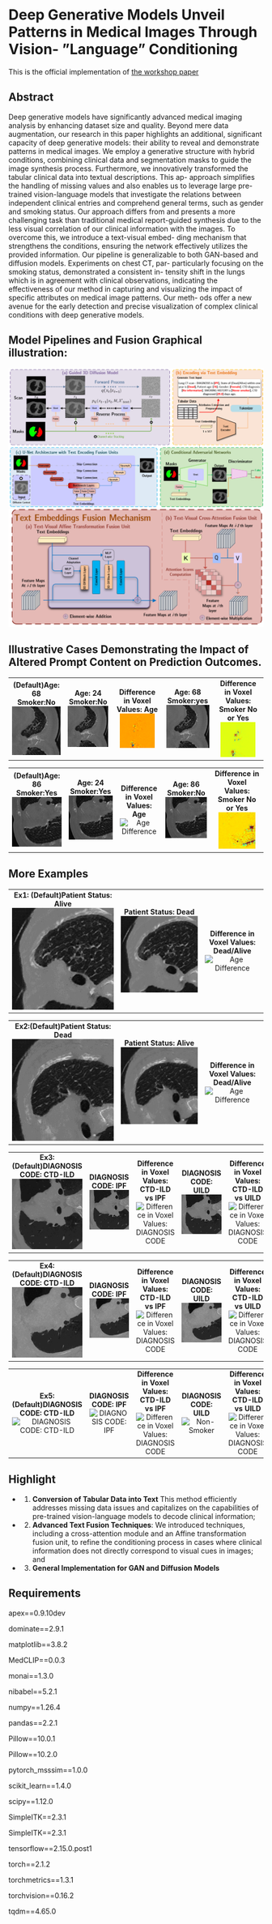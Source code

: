 # Deep Generative Models Unveil Patterns in Medical Images Through Vision- ”Language” Conditioning

This is the official implementation of [the workshop paper](https://arxiv.org/abs/2410.13823)


## Abstract 

Deep generative models have significantly advanced medical
imaging analysis by enhancing dataset size and quality. Beyond mere
data augmentation, our research in this paper highlights an additional,
significant capacity of deep generative models: their ability to reveal and
demonstrate patterns in medical images. We employ a generative structure
with hybrid conditions, combining clinical data and segmentation
masks to guide the image synthesis process. Furthermore, we innovatively
transformed the tabular clinical data into textual descriptions. This ap-
approach simplifies the handling of missing values and also enables us to
leverage large pre-trained vision-language models that investigate the
relations between independent clinical entries and comprehend general
terms, such as gender and smoking status. Our approach differs from and
presents a more challenging task than traditional medical report-guided
synthesis due to the less visual correlation of our clinical information
with the images. To overcome this, we introduce a text-visual embed-
ding mechanism that strengthens the conditions, ensuring the network
effectively utilizes the provided information. Our pipeline is generalizable
to both GAN-based and diffusion models. Experiments on chest CT, par-
particularly focusing on the smoking status, demonstrated a consistent in-
tensity shift in the lungs which is in agreement with clinical observations,
indicating the effectiveness of our method in capturing and visualizing
the impact of specific attributes on medical image patterns. Our meth-
ods offer a new avenue for the early detection and precise visualization
of complex clinical conditions with deep generative models. 
 

## Model Pipelines and Fusion Graphical illustration:
![Overview of Method Pipeline1](./scr_README/methodver6.png)
![Overview of Method Pipeline2](./scr_README/fusionmethodsver6.png)


##  Illustrative Cases Demonstrating the Impact of Altered Prompt Content on Prediction Outcomes.


<table>
  <tr>
    <td align="center">
      <strong>(Default)Age: 68 Smoker:No</strong><br>
      <img src="scr_README/readme_scr_gif/95__age_68_AIIB23_95_2th_crop_output.gif" alt="(Default)Age: 86 Smoker:Yes" width="100%">
    </td>
    <td align="center">
      <strong>Age: 24 Smoker:No</strong><br>
      <img src="scr_README/readme_scr_gif/95__age_24_AIIB23_95_2th_crop_output.gif" alt="Input Mask" width="100%">
    </td>
    <td align="center">
      <strong>Difference in Voxel Values: Age</strong><br>
      <img src="scr_README/readme_scr_gif/95_2th_crop_age_diff.gif" alt="Age Difference" width="80%">
    </td>
    <td align="center">
      <strong>Age: 68 Smoker:yes</strong><br>
      <img src="scr_README/readme_scr_gif/95__smoker_yes_AIIB23_95_2th_crop_output.gif" alt="Non-Smoker" width="100%">
    </td>
    <td align="center">
      <strong>Difference in Voxel Values: Smoker No or Yes</strong><br>
      <img src="scr_README/readme_scr_gif/95_2th_crop_smoker_diff.gif" alt="Smoker Difference" width="80%">
    </td>
  </tr>
</table>

<table>
  <tr>
    <td align="center">
      <strong>(Default)Age: 86 Smoker:Yes</strong><br>
      <img src="scr_README/readme_scr_gif/150__age_86_AIIB23_150_0th_crop_output.gif" alt="(Default)Age: 86 Smoker:Yes" width="100%">
    </td>
    <td align="center">
      <strong>Age: 24 Smoker:Yes</strong><br>
      <img src="scr_README/readme_scr_gif/150__age_24_AIIB23_150_0th_crop_output.gif" alt="Input Mask" width="100%">
    </td>
    <td align="center">
      <strong>Difference in Voxel Values: Age</strong><br>
      <img src="scr_README/readme_scr_gif/150_0th_crop_age_diff.gif" alt="Age Difference" width="80%">
    </td>
    <td align="center">
      <strong>Age: 86 Smoker:No</strong><br>
      <img src="scr_README/readme_scr_gif/150__smoker_no_AIIB23_150_0th_crop_output.gif" alt="Non-Smoker" width="100%">
    </td>
    <td align="center">
      <strong>Difference in Voxel Values: Smoker No or Yes</strong><br>
      <img src="scr_README/readme_scr_gif/150_0th_crop_smoker_diff.gif" alt="Smoker Difference" width="80%">
    </td>
  </tr>
</table>


## More Examples

<table>
  <tr>
    <td align="center">
      <strong>Ex1: (Default)Patient Status: Alive</strong><br>
      <img src="scr_README/more examples/mortality/95_Alive+Dead_Alive_6_image.gif" alt="(Default)Patient Status: Alive" width="100%">
    </td>
    <td align="center">
      <strong>Patient Status: Dead</strong><br>
      <img src="scr_README/more examples/mortality/95_Dead+Dead_Alive_6_image.gif" alt="Input Mask" width="100%">
    </td>
    <td align="center">
      <strong>Difference in Voxel Values: Dead/Alive</strong><br>
      <img src="scr_README/more examples/mortality/95_Alive_vs_Dead_6_diff.gif" alt="Age Difference" width="80%">
    </td>
  </tr>
</table>

<table>
  <tr>
    <td align="center">
      <strong>Ex2:(Default)Patient Status: Dead</strong><br>
      <img src="scr_README/more examples/mortality/150_Dead+Dead_Alive_5_image.gif" alt="Non-Smoker" width="100%">
    </td>
    <td align="center">
      <strong>Patient Status: Alive</strong><br>
      <img src="scr_README/more examples/mortality/150_Alive+Dead_Alive_5_image.gif" alt="Non-Smoker" width="100%">
    </td> 
    <td align="center">
      <strong>Difference in Voxel Values: Dead/Alive</strong><br>
      <img src="scr_README/more examples/mortality/150_Alive_vs_Dead_5_diff.gif" alt="Age Difference" width="80%">
    </td> 
  </tr>
</table>

<table>
  <tr>
    <td align="center">
      <strong>Ex3:(Default)DIAGNOSIS CODE: CTD-ILD</strong><br>
      <img src="scr_README/more examples/conditions/96_CTD-ILD_image.gif" alt="DIAGNOSIS CODE: CTD-ILD" width="100%">
    </td>
    <td align="center">
      <strong>DIAGNOSIS CODE: IPF</strong><br>
      <img src="scr_README/more examples/conditions/96_IPF_image.gif" alt="DIAGNOSIS CODE: IPF" width="100%">
    </td> 
    <td align="center">
      <strong>Difference in Voxel Values: CTD-ILD vs IPF</strong><br>
      <img src="scr_README/more examples/conditions/96__CTD-ILD_vs_IPF_diff.gif" alt="Difference in Voxel Values: DIAGNOSIS CODE" width="80%">
    </td> 
        <td align="center">
      <strong>DIAGNOSIS CODE: UILD</strong><br>
      <img src="scr_README/more examples/conditions/96_UILD_image.gif" alt="Non-Smoker" width="100%">
    </td> 
    <td align="center">
      <strong>Difference in Voxel Values: CTD-ILD vs UILD </strong><br>
      <img src="scr_README/more examples/conditions/96__CTD-ILD_vs_UILD_diff.gif" alt="Difference in Voxel Values: DIAGNOSIS CODE" width="80%">
    </td> 
    <td align="center">
      <strong>Difference in Voxel Values: IPF vs UILD </strong><br>
      <img src="scr_README/more examples/conditions/96_IPF_vs_UILD_diff.gif" alt="Difference in Voxel Values: DIAGNOSIS CODE" width="80%">
    </td> 
  </tr>
</table>

<table>
  <tr>
    <td align="center">
      <strong>Ex4:(Default)DIAGNOSIS CODE: CTD-ILD</strong><br>
      <img src="scr_README/more examples/conditions/150_CTD-ILD_UILD_image.gif" alt="DIAGNOSIS CODE: CTD-ILD" width="100%">
    </td>
    <td align="center">
      <strong>DIAGNOSIS CODE: IPF</strong><br>
      <img src="scr_README/more examples/conditions/150_IPF_image.gif" alt="DIAGNOSIS CODE: IPF" width="100%">
    </td> 
    <td align="center">
      <strong>Difference in Voxel Values: CTD-ILD vs IPF</strong><br>
      <img src="scr_README/more examples/conditions/150_CTD-ILD_vs_IPF_diff.gif" alt="Difference in Voxel Values: DIAGNOSIS CODE" width="80%">
    </td> 
        <td align="center">
      <strong>DIAGNOSIS CODE: UILD</strong><br>
      <img src="scr_README/more examples/conditions/150_UILD_image.gif" alt="Non-Smoker" width="100%">
    </td> 
    <td align="center">
      <strong>Difference in Voxel Values: CTD-ILD vs UILD </strong><br>
      <img src="scr_README/more examples/conditions/150_CTD-ILD_vs_UILD_diff.gif" alt="Difference in Voxel Values: DIAGNOSIS CODE" width="80%">
    </td> 
    <td align="center">
      <strong>Difference in Voxel Values: IPF vs UILD </strong><br>
      <img src="scr_README/more examples/conditions/150_IPF_vs_UILD_diff.GIF" alt="Difference in Voxel Values: DIAGNOSIS CODE" width="80%">
    </td> 
  </tr>
</table>


<table>
  <tr>
    <td align="center">
      <strong>Ex5:(Default)DIAGNOSIS CODE: CTD-ILD</strong><br>
      <img src="scr_README/more examples/conditions/1_96_CTD-ILD_image.gif" alt="DIAGNOSIS CODE: CTD-ILD" width="100%">
    </td>
    <td align="center">
      <strong>DIAGNOSIS CODE: IPF</strong><br>
      <img src="scr_README/more examples/conditions/1_96_IPF_image.gif" alt="DIAGNOSIS CODE: IPF" width="100%">
    </td> 
    <td align="center">
      <strong>Difference in Voxel Values: CTD-ILD vs IPF</strong><br>
      <img src="scr_README/more examples/conditions/1_96_CTD-ILD_vs_IPF_diff.gif" alt="Difference in Voxel Values: DIAGNOSIS CODE" width="80%">
    </td> 
        <td align="center">
      <strong>DIAGNOSIS CODE: UILD</strong><br>
      <img src="scr_README/more examples/conditions/1_96_UILD_image.gif" alt="Non-Smoker" width="100%">
    </td> 
    <td align="center">
      <strong>Difference in Voxel Values: CTD-ILD vs UILD </strong><br>
      <img src="scr_README/more examples/conditions/1_96_CTD-ILD_vs_UILD_diff.gif" alt="Difference in Voxel Values: DIAGNOSIS CODE" width="80%">
    </td> 
    <td align="center">
      <strong>Difference in Voxel Values: IPF vs UILD </strong><br>
      <img src="scr_README/more examples/conditions/1_96_IPF_vs_UILD_diff.gif" alt="Difference in Voxel Values: DIAGNOSIS CODE" width="80%">
    </td> 
  </tr>
</table>


 



## Highlight

 

- 1) **Conversion of Tabular Data into Text** This method efficiently addresses missing data issues and capitalizes on the capabilities of pre-trained vision-language models to decode clinical information;
- 2) **Advanced Text Fusion Techniques**: We introduced techniques, including a cross-attention module and an Affine transformation fusion unit, to refine the conditioning process in cases where clinical information does not directly correspond to visual cues in images; and 
- 3) **General Implementation for GAN and Diffusion Models** 

## Requirements

apex==0.9.10dev

dominate==2.9.1

matplotlib==3.8.2

MedCLIP==0.0.3

monai==1.3.0

nibabel==5.2.1

numpy==1.26.4

pandas==2.2.1

Pillow==10.0.1

Pillow==10.2.0

pytorch_msssim==1.0.0

scikit_learn==1.4.0

scipy==1.12.0

SimpleITK==2.3.1

SimpleITK==2.3.1

tensorflow==2.15.0.post1

torch==2.1.2

torchmetrics==1.3.1

torchvision==0.16.2

tqdm==4.65.0


<!-- ## Citation

This repository is based on:

pix2pixHD: High-Resolution Image Synthesis and Semantic Manipulation with Conditional GANs ([code](https://github.com/NVIDIA/pix2pixHD) and 
[paper](https://arxiv.org/abs/1711.11585));

Paper Link:

https://arxiv.org/abs/2203.05564 \
https://ieeexplore.ieee.org/document/9735339

Please cite:

```
@ARTICLE{9735339,
  author={Xing, Xiaodan and Del Ser, Javier and Wu, Yinzhe and Li, Yang and Xia, Jun and Lei, Xu and Firmin, David and Gatehouse, Peter and Yang, Guang},
  journal={IEEE Journal of Biomedical and Health Informatics}, 
  title={HDL: Hybrid Deep Learning for the Synthesis of Myocardial Velocity Maps in Digital Twins for Cardiac Analysis}, 
  year={2022},
  volume={},
  number={},
  pages={1-1},
  doi={10.1109/JBHI.2022.3158897}}
``` -->
